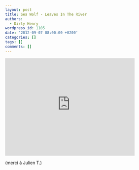 ```yaml
---
layout: post
title: Sea Wolf - Leaves In The River
authors:
  - Dirty Henry
wordpress_id: 1105
date: '2012-09-07 08:00:00 +0200'
categories: []
tags: []
comments: []
---
```

<iframe width="420" height="315" src="http://www.youtube.com/embed/vu129ihLOyI" frameborder="0" allowfullscreen></iframe>

(merci à Julien T.)
